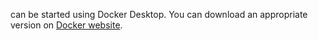 can be started using Docker Desktop. You can download an appropriate version on [Docker website](https://www.docker.com/get-started).


